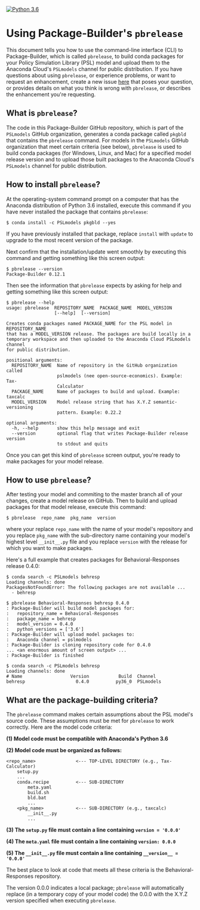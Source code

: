 [![Python 3.6](https://img.shields.io/badge/python-3.6-blue.svg)](https://www.python.org/downloads/release/python-360/)


Using Package-Builder's `pbrelease`
===================================

This document tells you how to use the command-line interface (CLI) to
Package-Builder, which is called `pbrelease`, to build conda packages
for your Policy Simulation Library (PSL) model and upload them to the
Anaconda Cloud's `PSLmodels` channel for public distribution.  If you
have questions about using `pbrelease`, or experience problems, or
want to request an enhancement, create a new issue
[here](https://github.com/open-source-economics/Package-Builder/issues)
that poses your question, or provides details on what you think is
wrong with `pbrelease`, or describes the enhancement you're
requesting.


What is `pbrelease`?
--------------------

The code in this Package-Builder GitHub repository, which is part of
the `PSLmodels` GitHub organization, generates a conda package called
`pkgbld` that contains the `pbrelease` command.  For models in the
`PSLmodels` GitHub organization that meet certain criteria (see
below), `pbrelease` is used to build conda packages (for Windows,
Linux, and Mac) for a specified model release version and to upload
those built packages to the Anaconda Cloud's `PSLmodels` channel for
public distribution.

How to install `pbrelease`?
---------------------------

At the operating-system command prompt on a computer that has the
Anaconda distribution of Python 3.6 installed, execute this command if
you have never installed the package that contains `pbrelease`:

```
$ conda install -c PSLmodels pkgbld --yes
```

If you have previously installed that package, replace `install` with
`update` to upgrade to the most recent version of the package.

Next confirm that the installation/update went smoothly by executing
this command and getting something like this screen output:

```
$ pbrelease --version
Package-Builder 0.12.1
```

Then see the information that `pbrelease` expects by asking for help
and getting something like this screen output:

```
$ pbrelease --help
usage: pbrelease  REPOSITORY_NAME  PACKAGE_NAME  MODEL_VERSION
                  [--help]  [--version]

Creates conda packages named PACKAGE_NAME for the PSL model in REPOSITORY_NAME
that has a MODEL_VERSION release. The packages are build locally in a
temporary workspace and then uploaded to the Anaconda Cloud PSLmodels channel
for public distribution.

positional arguments:
  REPOSITORY_NAME  Name of repository in the GitHub organization called
                   pslmodels (nee open-source-economics). Example: Tax-
                   Calculator
  PACKAGE_NAME     Name of packages to build and upload. Example: taxcalc
  MODEL_VERSION    Model release string that has X.Y.Z semantic-versioning
                   pattern. Example: 0.22.2

optional arguments:
  -h, --help       show this help message and exit
  --version        optional flag that writes Package-Builder release version
                   to stdout and quits
```

Once you can get this kind of `pbrelease` screen output, you're ready
to make packages for your model release.


How to use `pbrelease`?
---------------------------

After testing your model and commiting to the master branch all of
your changes, create a model release on GitHub.  Then to build and
upload packages for that model release, execute this command:

```
$ pbrelease  repo_name  pkg_name  version
```

where your replace `repo_name` with the name of your model's
repository and you replace `pkg_name` with the sub-directory name
containing your model's highest level `__init__.py` file and you
replace `version` with the release for which you want to make
packages.

Here's a full example that creates packages for Behavioral-Responses
release 0.4.0:

```
$ conda search -c PSLmodels behresp
Loading channels: done
PackagesNotFoundError: The following packages are not available ...
  - behresp

$ pbrelease Behavioral-Responses behresp 0.4.0
: Package-Builder will build model packages for:
:   repository_name = Behavioral-Responses
:   package_name = behresp
:   model_version = 0.4.0
:   python_versions = ['3.6']
: Package-Builder will upload model packages to:
:   Anaconda channel = pslmodels
: Package-Builder is cloning repository code for 0.4.0
... <an enormous amount of screen output> ...
: Package-Builder is finished

$ conda search -c PSLmodels behresp
Loading channels: done
# Name                  Version           Build  Channel
behresp                   0.4.0          py36_0  PSLmodels
```


What are the package-building criteria?
---------------------------------------

The `pbrelease` command makes certain assumptions about the PSL
model's source code.  These assumptions must be met for `pbrelease` to
work correctly.  Here are the model code criteria:

**(1) Model code must be compatible with Anaconda's Python 3.6**

**(2) Model code must be organized as follows:**

```
<repo_name>               <--- TOP-LEVEL DIRECTORY (e.g., Tax-Calculator)
    setup.py
    ...
    conda.recipe          <--- SUB-DIRECTORY
        meta.yaml
        build.sh
        bld.bat
        ...
    <pkg_name>            <--- SUB-DIRECTORY (e.g., taxcalc)
        __init__.py
        ...
```

**(3) The `setup.py` file must contain a line containing `version = '0.0.0'`**

**(4) The `meta.yaml` file must contain a line containing `version: 0.0.0`**

**(5) The `__init__.py` file must contain a line containing `__version__ = '0.0.0'`**

The best place to look at code that meets all these criteria is the
Behavioral-Responses repository.

The version 0.0.0 indicates a local package; `pbrelease` will
automatically replace (in a temporary copy of your model code) the
0.0.0 with the X.Y.Z version specified when executing `pbrelease`.